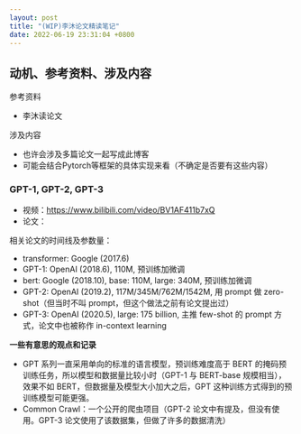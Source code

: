 ```yaml
---
layout: post
title: "(WIP)李沐论文精读笔记"
date: 2022-06-19 23:31:04 +0800
---
```


## 动机、参考资料、涉及内容

参考资料

- 李沐读论文

涉及内容

- 也许会涉及多篇论文一起写成此博客
- 可能会结合Pytorch等框架的具体实现来看（不确定是否要有这些内容）


### GPT-1, GPT-2, GPT-3

- 视频：https://www.bilibili.com/video/BV1AF411b7xQ
- 论文：

相关论文的时间线及参数量：

- transformer: Google (2017.6)
- GPT-1: OpenAI (2018.6), 110M, 预训练加微调
- bert: Google (2018.10), base: 110M, large: 340M, 预训练加微调
- GPT-2: OpenAI (2019.2), 117M/345M/762M/1542M, 用 prompt 做 zero-shot（但当时不叫 prompt，但这个做法之前有论文提出过）
- GPT-3: OpenAI (2020.5), large: 175 billion, 主推 few-shot 的 prompt 方式，论文中也被称作 in-context learning


**一些有意思的观点和记录**

- GPT 系列一直采用单向的标准的语言模型，预训练难度高于 BERT 的掩码预训练任务，所以模型和数据量比较小时（GPT-1 与 BERT-base 规模相当），效果不如 BERT，但数据量及模型大小加大之后，GPT 这种训练方式得到的预训练模型可能更强。
- Common Crawl：一个公开的爬虫项目（GPT-2 论文中有提及，但没有使用。GPT-3 论文使用了该数据集，但做了许多的数据清洗）